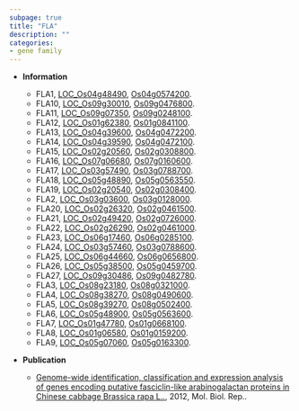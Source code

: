 ```yaml
---
subpage: true
title: "FLA"
description: ""
categories:
- gene family
---
```


* **Information**  
    + FLA1, [LOC_Os04g48490](http://rice.plantbiology.msu.edu/cgi-bin/ORF_infopage.cgi?orf=LOC_Os04g48490), [Os04g0574200](http://rapdb.dna.affrc.go.jp/viewer/gbrowse_details/irgsp1?name=Os04g0574200).
    + FLA10, [LOC_Os09g30010](http://rice.plantbiology.msu.edu/cgi-bin/ORF_infopage.cgi?orf=LOC_Os09g30010), [Os09g0476800](http://rapdb.dna.affrc.go.jp/viewer/gbrowse_details/irgsp1?name=Os09g0476800).
    + FLA11, [LOC_Os09g07350](http://rice.plantbiology.msu.edu/cgi-bin/ORF_infopage.cgi?orf=LOC_Os09g07350), [Os09g0248100](http://rapdb.dna.affrc.go.jp/viewer/gbrowse_details/irgsp1?name=Os09g0248100).
    + FLA12, [LOC_Os01g62380](http://rice.plantbiology.msu.edu/cgi-bin/ORF_infopage.cgi?orf=LOC_Os01g62380), [Os01g0841100](http://rapdb.dna.affrc.go.jp/viewer/gbrowse_details/irgsp1?name=Os01g0841100).
    + FLA13, [LOC_Os04g39600](http://rice.plantbiology.msu.edu/cgi-bin/ORF_infopage.cgi?orf=LOC_Os04g39600), [Os04g0472200](http://rapdb.dna.affrc.go.jp/viewer/gbrowse_details/irgsp1?name=Os04g0472200).
    + FLA14, [LOC_Os04g39590](http://rice.plantbiology.msu.edu/cgi-bin/ORF_infopage.cgi?orf=LOC_Os04g39590), [Os04g0472100](http://rapdb.dna.affrc.go.jp/viewer/gbrowse_details/irgsp1?name=Os04g0472100).
    + FLA15, [LOC_Os02g20560](http://rice.plantbiology.msu.edu/cgi-bin/ORF_infopage.cgi?orf=LOC_Os02g20560), [Os02g0308800](http://rapdb.dna.affrc.go.jp/viewer/gbrowse_details/irgsp1?name=Os02g0308800).
    + FLA16, [LOC_Os07g06680](http://rice.plantbiology.msu.edu/cgi-bin/ORF_infopage.cgi?orf=LOC_Os07g06680), [Os07g0160600](http://rapdb.dna.affrc.go.jp/viewer/gbrowse_details/irgsp1?name=Os07g0160600).
    + FLA17, [LOC_Os03g57490](http://rice.plantbiology.msu.edu/cgi-bin/ORF_infopage.cgi?orf=LOC_Os03g57490), [Os03g0788700](http://rapdb.dna.affrc.go.jp/viewer/gbrowse_details/irgsp1?name=Os03g0788700).
    + FLA18, [LOC_Os05g48890](http://rice.plantbiology.msu.edu/cgi-bin/ORF_infopage.cgi?orf=LOC_Os05g48890), [Os05g0563550](http://rapdb.dna.affrc.go.jp/viewer/gbrowse_details/irgsp1?name=Os05g0563550).
    + FLA19, [LOC_Os02g20540](http://rice.plantbiology.msu.edu/cgi-bin/ORF_infopage.cgi?orf=LOC_Os02g20540), [Os02g0308400](http://rapdb.dna.affrc.go.jp/viewer/gbrowse_details/irgsp1?name=Os02g0308400).
    + FLA2, [LOC_Os03g03600](http://rice.plantbiology.msu.edu/cgi-bin/ORF_infopage.cgi?orf=LOC_Os03g03600), [Os03g0128000](http://rapdb.dna.affrc.go.jp/viewer/gbrowse_details/irgsp1?name=Os03g0128000).
    + FLA20, [LOC_Os02g26320](http://rice.plantbiology.msu.edu/cgi-bin/ORF_infopage.cgi?orf=LOC_Os02g26320), [Os02g0461500](http://rapdb.dna.affrc.go.jp/viewer/gbrowse_details/irgsp1?name=Os02g0461500).
    + FLA21, [LOC_Os02g49420](http://rice.plantbiology.msu.edu/cgi-bin/ORF_infopage.cgi?orf=LOC_Os02g49420), [Os02g0726000](http://rapdb.dna.affrc.go.jp/viewer/gbrowse_details/irgsp1?name=Os02g0726000).
    + FLA22, [LOC_Os02g26290](http://rice.plantbiology.msu.edu/cgi-bin/ORF_infopage.cgi?orf=LOC_Os02g26290), [Os02g0461000](http://rapdb.dna.affrc.go.jp/viewer/gbrowse_details/irgsp1?name=Os02g0461000).
    + FLA23, [LOC_Os06g17460](http://rice.plantbiology.msu.edu/cgi-bin/ORF_infopage.cgi?orf=LOC_Os06g17460), [Os06g0285100](http://rapdb.dna.affrc.go.jp/viewer/gbrowse_details/irgsp1?name=Os06g0285100).
    + FLA24, [LOC_Os03g57460](http://rice.plantbiology.msu.edu/cgi-bin/ORF_infopage.cgi?orf=LOC_Os03g57460), [Os03g0788600](http://rapdb.dna.affrc.go.jp/viewer/gbrowse_details/irgsp1?name=Os03g0788600).
    + FLA25, [LOC_Os06g44660](http://rice.plantbiology.msu.edu/cgi-bin/ORF_infopage.cgi?orf=LOC_Os06g44660), [Os06g0656800](http://rapdb.dna.affrc.go.jp/viewer/gbrowse_details/irgsp1?name=Os06g0656800).
    + FLA26, [LOC_Os05g38500](http://rice.plantbiology.msu.edu/cgi-bin/ORF_infopage.cgi?orf=LOC_Os05g38500), [Os05g0459700](http://rapdb.dna.affrc.go.jp/viewer/gbrowse_details/irgsp1?name=Os05g0459700).
    + FLA27, [LOC_Os09g30486](http://rice.plantbiology.msu.edu/cgi-bin/ORF_infopage.cgi?orf=LOC_Os09g30486), [Os09g0482780](http://rapdb.dna.affrc.go.jp/viewer/gbrowse_details/irgsp1?name=Os09g0482780).
    + FLA3, [LOC_Os08g23180](http://rice.plantbiology.msu.edu/cgi-bin/ORF_infopage.cgi?orf=LOC_Os08g23180), [Os08g0321000](http://rapdb.dna.affrc.go.jp/viewer/gbrowse_details/irgsp1?name=Os08g0321000).
    + FLA4, [LOC_Os08g38270](http://rice.plantbiology.msu.edu/cgi-bin/ORF_infopage.cgi?orf=LOC_Os08g38270), [Os08g0490600](http://rapdb.dna.affrc.go.jp/viewer/gbrowse_details/irgsp1?name=Os08g0490600).
    + FLA5, [LOC_Os08g39270](http://rice.plantbiology.msu.edu/cgi-bin/ORF_infopage.cgi?orf=LOC_Os08g39270), [Os08g0502400](http://rapdb.dna.affrc.go.jp/viewer/gbrowse_details/irgsp1?name=Os08g0502400).
    + FLA6, [LOC_Os05g48900](http://rice.plantbiology.msu.edu/cgi-bin/ORF_infopage.cgi?orf=LOC_Os05g48900), [Os05g0563600](http://rapdb.dna.affrc.go.jp/viewer/gbrowse_details/irgsp1?name=Os05g0563600).
    + FLA7, [LOC_Os01g47780](http://rice.plantbiology.msu.edu/cgi-bin/ORF_infopage.cgi?orf=LOC_Os01g47780), [Os01g0668100](http://rapdb.dna.affrc.go.jp/viewer/gbrowse_details/irgsp1?name=Os01g0668100).
    + FLA8, [LOC_Os01g06580](http://rice.plantbiology.msu.edu/cgi-bin/ORF_infopage.cgi?orf=LOC_Os01g06580), [Os01g0159200](http://rapdb.dna.affrc.go.jp/viewer/gbrowse_details/irgsp1?name=Os01g0159200).
    + FLA9, [LOC_Os05g07060](http://rice.plantbiology.msu.edu/cgi-bin/ORF_infopage.cgi?orf=LOC_Os05g07060), [Os05g0163300](http://rapdb.dna.affrc.go.jp/viewer/gbrowse_details/irgsp1?name=Os05g0163300).

* **Publication**  
    + [Genome-wide identification, classification and expression analysis of genes encoding putative fasciclin-like arabinogalactan proteins in Chinese cabbage Brassica rapa L..](http://www.ncbi.nlm.nih.gov/pubmed?term=Genome-wide+identification,+classification+and+expression+analysis+of+genes+encoding+putative+fasciclin-like+arabinogalactan+proteins+in+Chinese+cabbage+Brassica+rapa+L..%5BTitle%5D), 2012, Mol. Biol. Rep..


